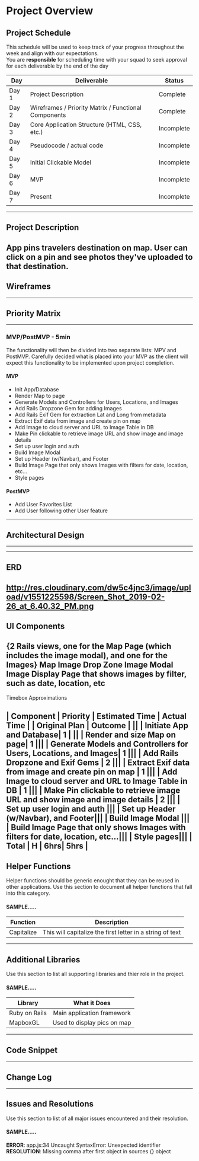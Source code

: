 # Project Overview


## Project Schedule

This schedule will be used to keep track of your progress throughout the week and align with our expectations.  
You are **responsible** for scheduling time with your squad to seek approval for each deliverable by the end of the day

|  Day | Deliverable | Status
|---|---| ---|
|Day 1| Project Description | Complete
|Day 2| Wireframes / Priority Matrix / Functional Components | Complete
|Day 3| Core Application Structure (HTML, CSS, etc.) | Incomplete
|Day 4| Pseudocode / actual code | Incomplete
|Day 5| Initial Clickable Model  | Incomplete
|Day 6| MVP | Incomplete
|Day 7| Present | Incomplete
---

## Project Description

App pins travelers destination on map. User can click on a pin and see photos they've uploaded to that destination.
---

## Wireframes
---

## Priority Matrix
---


### MVP/PostMVP - 5min

The functionality will then be divided into two separate lists: MPV and PostMVP.  Carefully decided what is placed into your MVP as the client will expect this functionality to be implemented upon project completion.  

#### MVP 

- Init App/Database
- Render Map to page
- Generate Models and Controllers for Users, Locations, and Images
- Add Rails Dropzone Gem for adding Images
- Add Rails Exif Gem for extraction Lat and Long from metadata
- Extract Exif data from image and create pin on map
- Add Image to cloud server and URL to Image Table in DB
- Make Pin clickable to retrieve image URL and show image and image details
- Set up user login and auth
- Build Image Modal
- Set up Header (w/Navbar), and Footer
- Build Image Page that only shows Images with filters for date, location, etc...
- Style pages

#### PostMVP 

- Add User Favorites List
- Add User following other User feature
---

## Architectural Design
---

---

## ERD
http://res.cloudinary.com/dw5c4jnc3/image/upload/v1551225598/Screen_Shot_2019-02-26_at_6.40.32_PM.png
---

## UI Components

{2 Rails views, one for the Map Page (which includes the image modal), and one for the Images}
Map
Image Drop Zone
Image Modal
Image Display Page that shows images by filter, such as date, location, etc
---

Timebox Approximations

| Component | Priority | Estimated Time | Actual Time |
| Original Plan | Outcome | ||
| Initiate App and Database| 1 | ||
| Render and size Map on page| 1 |||
| Generate Models and Controllers for Users, Locations, and Images| 1 |||
| Add Rails Dropzone and Exif Gems | 2 |||
| Extract Exif data from image and create pin on map | 1 |||
| Add Image to cloud server and URL to Image Table in DB | 1 |||
| Make Pin clickable to retrieve image URL and show image and image details | 2 |||
| Set up user login and auth |||
| Set up Header (w/Navbar), and Footer|||
| Build Image Modal |||
| Build Image Page that only shows Images with filters for date, location, etc...|||
| Style pages|||
| Total | H | 6hrs| 5hrs | 
---

## Helper Functions
Helper functions should be generic enought that they can be reused in other applications. Use this section to document all helper functions that fall into this category.

#### SAMPLE.....
| Function | Description | 
| --- | :---: |  
| Capitalize | This will capitalize the first letter in a string of text | 
----
## Additional Libraries
 Use this section to list all supporting libraries and thier role in the project. 
 
 #### SAMPLE.....
| Library | What it Does | 
| --- | :---: |  
| Ruby on Rails | Main application framework | 
| MapboxGL | Used to display pics on map | 

---
## Code Snippet

  
---


## Change Log
  

---




## Issues and Resolutions
 Use this section to list of all major issues encountered and their resolution.

#### SAMPLE.....
**ERROR**: app.js:34 Uncaught SyntaxError: Unexpected identifier                                
**RESOLUTION**: Missing comma after first object in sources {} object